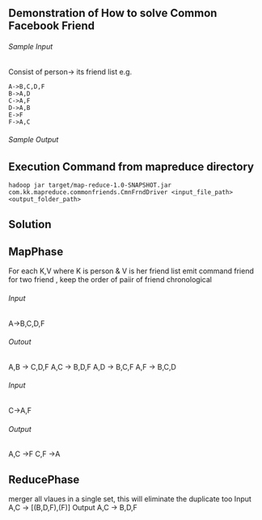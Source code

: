 
## Demonstration of How to solve Common Facebook Friend 

###### Sample Input
Consist of person-> its friend list e.g.

```
A->B,C,D,F
B->A,D
C->A,F
D->A,B
E->F
F->A,C
```

###### Sample Output 


## Execution Command from mapreduce directory 
`hadoop jar target/map-reduce-1.0-SNAPSHOT.jar com.kk.mapreduce.commonfriends.CmnFrndDriver <input_file_path>  <output_folder_path>`


## Solution 

## MapPhase
For each K,V where K is person & V is her friend list emit command friend for two friend , keep the order of paiir of friend chronological
###### Input 
A->B,C,D,F

###### Outout
A,B -> C,D,F
A,C -> B,D,F
A,D -> B,C,F
A,F -> B,C,D

###### Input 
C->A,F

######  Output
A,C ->F
C,F ->A

## ReducePhase
merger all vlaues in a single set, this will eliminate the duplicate too
Input
A,C -> [(B,D,F),(F)]
Output
A,C -> B,D,F












